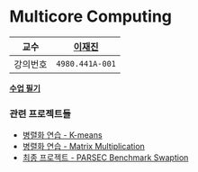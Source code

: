 Multicore Computing
========

교수 | [이재진]
:---:|----
강의번호 | `4980.441A-001`

**[수업 필기](note.md)**

### 관련 프로젝트들
- [병렬화 연습 - K-means](https://github.com/simnalamburt/snucse.k-means)
- [병렬화 연습 - Matrix Multiplication](https://github.com/simnalamburt/snucse.matmul)
- [최종 프로젝트 - PARSEC Benchmark Swaption](https://github.com/simnalamburt/snucse.swaptions)

[이재진]: https://cse.snu.ac.kr/professor/%EC%9D%B4%EC%9E%AC%EC%A7%84
